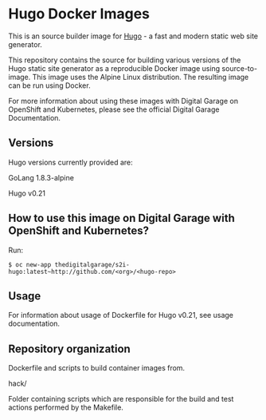 # Hugo Docker Images

This is an source builder image for [Hugo](http://www.gohugo.io) - a fast and modern static web site generator.

This repository contains the source for building various versions of the Hugo static site generator as a reproducible Docker image using source-to-image. This image uses the Alpine Linux distribution. The resulting image can be run using Docker.

For more information about using these images with Digital Garage on OpenShift and Kubernetes, please see the official Digital Garage Documentation.

## Versions

Hugo versions currently provided are:

GoLang 1.8.3-alpine

Hugo v0.21

## How to use this image on Digital Garage with OpenShift and Kubernetes?

Run:

```
$ oc new-app thedigitalgarage/s2i-hugo:latest~http://github.com/<org>/<hugo-repo>
```

## Usage

For information about usage of Dockerfile for Hugo v0.21, see usage documentation.

## Repository organization

<hugo-version>

Dockerfile and scripts to build container images from.

hack/

Folder containing scripts which are responsible for the build and test actions performed by the Makefile.
